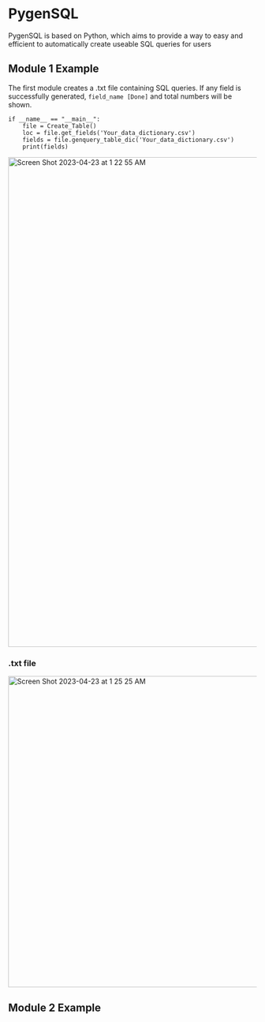 # PygenSQL
PygenSQL is based on Python, which aims to provide a way to easy and efficient to automatically create useable SQL queries for users

## Module 1 Example

The first module creates a .txt file containing SQL queries. If any field is successfully generated, `field_name [Done]` and total numbers will be shown. 
```
if __name__ == "__main__":
    file = Create_Table()
    loc = file.get_fields('Your_data_dictionary.csv')
    fields = file.genquery_table_dic('Your_data_dictionary.csv')
    print(fields)
```

<img width="993" alt="Screen Shot 2023-04-23 at 1 22 55 AM" src="https://user-images.githubusercontent.com/131559221/233821327-3dfb6e4a-3b2b-4112-afdb-eeb8798433c2.png">

### .txt file
<img width="631" alt="Screen Shot 2023-04-23 at 1 25 25 AM" src="https://user-images.githubusercontent.com/131559221/233821566-98b3d2ae-c883-423e-b15d-c4dce2d023c9.png">


## Module 2 Example

